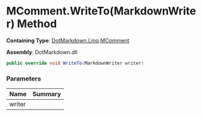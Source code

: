 # MComment\.WriteTo\(MarkdownWriter\) Method

**Containing Type**: [DotMarkdown.Linq](../../README.md)\.[MComment](../README.md)

**Assembly**: DotMarkdown\.dll

```csharp
public override void WriteTo(MarkdownWriter writer)
```

### Parameters

| Name | Summary |
| ---- | ------- |
| writer | |

